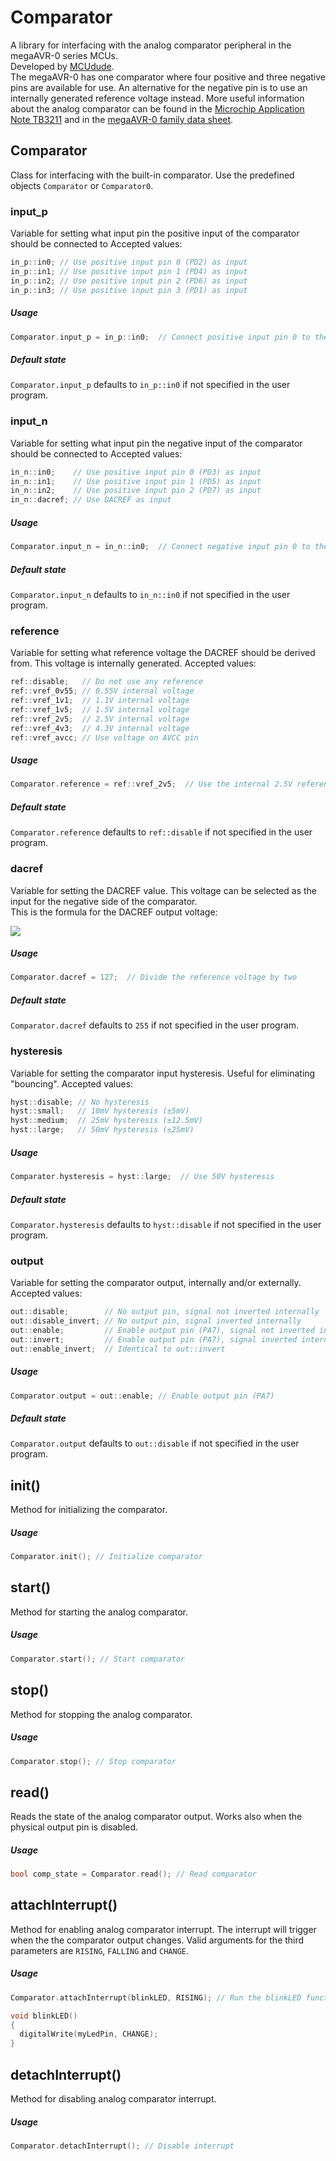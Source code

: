 # Comparator
A library for interfacing with the analog comparator peripheral in the megaAVR-0 series MCUs.  
Developed by [MCUdude](https://github.com/MCUdude/).  
The megaAVR-0 has one comparator where four positive and three negative pins are available for use. An alternative for the negative pin is to use an internally generated reference voltage instead.
More useful information about the analog comparator can be found in the [Microchip Application Note TB3211](http://ww1.microchip.com/downloads/en/AppNotes/TB3211-Getting-Started-with-AC-90003211A.pdf) and in the [megaAVR-0 family data sheet](http://ww1.microchip.com/downloads/en/DeviceDoc/megaAVR0-series-Family-Data-Sheet-DS40002015B.pdf).


## Comparator
Class for interfacing with the built-in comparator. Use the predefined objects `Comparator` or `Comparator0`.


### input_p
Variable for setting what input pin the positive input of the comparator should be connected to 
Accepted values:
``` c++
in_p::in0; // Use positive input pin 0 (PD2) as input
in_p::in1; // Use positive input pin 1 (PD4) as input
in_p::in2; // Use positive input pin 2 (PD6) as input
in_p::in3; // Use positive input pin 3 (PD1) as input
```

##### Usage
``` c++
Comparator.input_p = in_p::in0;  // Connect positive input pin 0 to the positive pin of the comparator
```

##### Default state
`Comparator.input_p` defaults to `in_p::in0` if not specified in the user program.


### input_n
Variable for setting what input pin the negative input of the comparator should be connected to 
Accepted values:
``` c++
in_n::in0;    // Use positive input pin 0 (PD3) as input
in_n::in1;    // Use positive input pin 1 (PD5) as input
in_n::in2;    // Use positive input pin 2 (PD7) as input
in_n::dacref; // Use DACREF as input
```

##### Usage
``` c++
Comparator.input_n = in_n::in0;  // Connect negative input pin 0 to the negative pin of the comparator
```

##### Default state
`Comparator.input_n` defaults to `in_n::in0` if not specified in the user program.


### reference
Variable for setting what reference voltage the DACREF should be derived from. This voltage is internally generated. 
Accepted values:
``` c++
ref::disable;   // Do not use any reference
ref::vref_0v55; // 0.55V internal voltage
ref::vref_1v1;  // 1.1V internal voltage
ref::vref_1v5;  // 1.5V internal voltage
ref::vref_2v5;  // 2.5V internal voltage
ref::vref_4v3;  // 4.3V internal voltage
ref::vref_avcc; // Use voltage on AVCC pin
```

##### Usage
``` c++
Comparator.reference = ref::vref_2v5;  // Use the internal 2.5V reference for the DACREF
```

##### Default state
`Comparator.reference` defaults to `ref::disable` if not specified in the user program.


### dacref
Variable for setting the DACREF value. This voltage can be selected as the input for the negative side of the comparator.  
This is the formula for the DACREF output voltage:  
  
<img src="http://latex.codecogs.com/svg.latex?V_{DACREF} = \frac{Comparator.dacref}{256} * Comparator.reference" border="0"/>

##### Usage
``` c++
Comparator.dacref = 127;  // Divide the reference voltage by two
```

##### Default state
`Comparator.dacref` defaults to `255` if not specified in the user program.


### hysteresis
Variable for setting the comparator input hysteresis. Useful for eliminating "bouncing".
Accepted values:
``` c++
hyst::disable; // No hysteresis
hyst::small;   // 10mV hysteresis (±5mV)
hyst::medium;  // 25mV hysteresis (±12.5mV)
hyst::large;   // 50mV hysteresis (±25mV)
```

##### Usage
``` c++
Comparator.hysteresis = hyst::large;  // Use 50V hysteresis
```

##### Default state
`Comparator.hysteresis` defaults to `hyst::disable` if not specified in the user program.


### output
Variable for setting the comparator output, internally and/or externally.
Accepted values:
``` c++
out::disable;        // No output pin, signal not inverted internally
out::disable_invert; // No output pin, signal inverted internally
out::enable;         // Enable output pin (PA7), signal not inverted internally
out::invert;         // Enable output pin (PA7), signal inverted internally
out::enable_invert;  // Identical to out::invert
```

##### Usage
``` c++
Comparator.output = out::enable; // Enable output pin (PA7)
```

##### Default state
`Comparator.output` defaults to `out::disable` if not specified in the user program.


## init()
Method for initializing the comparator.

##### Usage
```c++
Comparator.init(); // Initialize comparator
```


## start()
Method for starting the analog comparator.
##### Usage
```c++
Comparator.start(); // Start comparator
```


## stop()
Method for stopping the analog comparator.

##### Usage
```c++
Comparator.stop(); // Stop comparator
```


## read()
Reads the state of the analog comparator output. Works also when the physical output pin is disabled.

##### Usage
```c++
bool comp_state = Comparator.read(); // Read comparator
```


## attachInterrupt()
Method for enabling analog comparator interrupt. The interrupt will trigger when the the comparator output changes.
Valid arguments for the third parameters are `RISING`, `FALLING` and `CHANGE`.

##### Usage
```c++
Comparator.attachInterrupt(blinkLED, RISING); // Run the blinkLED function when the comparator output goes high

void blinkLED()
{
  digitalWrite(myLedPin, CHANGE);
}
```


## detachInterrupt()
Method for disabling analog comparator interrupt.

##### Usage
```c++
Comparator.detachInterrupt(); // Disable interrupt
```
